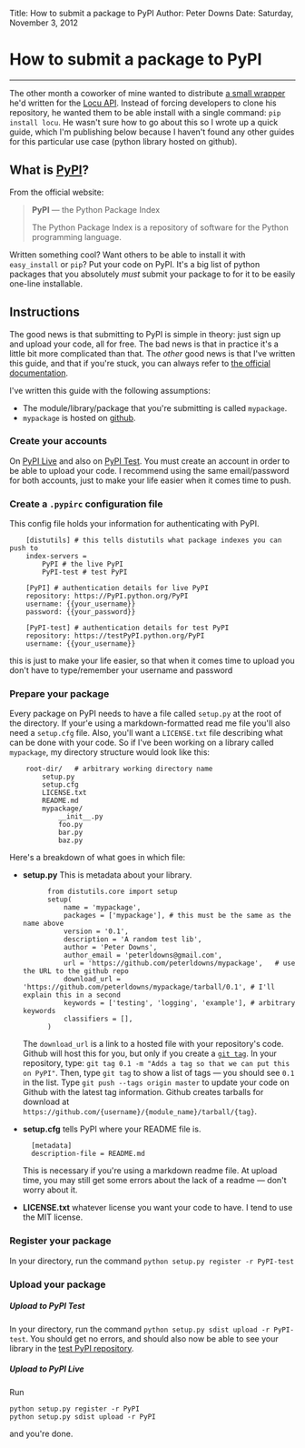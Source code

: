 Title: How to submit a package to PyPI
Author: Peter Downs
Date: Saturday, November 3, 2012

# How to submit a package to PyPI
-------------------------------

The other month a coworker of mine wanted to distribute
[a small wrapper](http://PyPI.python.org/PyPI/locu/0.1)
he'd written for the [Locu API](http://dev.locu.com/).
Instead of forcing developers to clone his repository, he
wanted them to be able install with a single command:
`pip install locu`. He wasn't sure how to go about this so
I wrote up a quick guide, which I'm publishing below
because I haven't found any other guides for this particular
use case (python library hosted on github).

## What is [PyPI](http://pypi.python.org)?

From the official website:

> **PyPI** — the Python Package Index
> 
> The Python Package Index is a repository of software for the
> Python programming language.

Written something cool? Want others to be able to install it with
`easy_install` or `pip`? Put your code on PyPI. It's a big list of
python packages that you absolutely *must* submit your package to
for it to be easily one-line installable.


## Instructions

The good news is that submitting to PyPI is simple in theory:
just sign up and upload your code, all for free. The bad news
is that in practice it's a little bit more complicated than that.
The *other* good news is that I've written this guide, and that
if you're stuck, you can always refer to
[the official documentation](http://wiki.python.org/moin/CheeseShopTutorial#Submitting_Packages_to_the_Package_Index).

I've written this guide with the following assumptions:

* The module/library/package that you're submitting is called `mypackage`.
* `mypackage` is hosted on [github](http://github.com).

### Create your accounts

On [PyPI Live](http://pypi.python.org/pypi?%3Aaction=register_form) and also
on [PyPI Test](http://testpypi.python.org/pypi?%3Aaction=register_form). You must create an
account in order to be able to upload your code. I recommend using the same email/password for
both accounts, just to make your life easier when it comes time to push.

### Create a `.pypirc` configuration file

This config file holds your information for authenticating with PyPI.

		[distutils] # this tells distutils what package indexes you can push to
		index-servers =
			PyPI # the live PyPI
			PyPI-test # test PyPI
		
		[PyPI] # authentication details for live PyPI
		repository: https://PyPI.python.org/PyPI
		username: {{your_username}}
		password: {{your_password}}
	
		[PyPI-test] # authentication details for test PyPI
		repository: https://testPyPI.python.org/PyPI
		username: {{your_username}}

this is just to make your life easier, so that when it comes time to upload you
don't have to type/remember your username and password

### Prepare your package

Every package on PyPI needs to have a file called `setup.py` at
the root of the directory. If your'e using a markdown-formatted read me file
you'll also need a `setup.cfg` file. Also, you'll want a `LICENSE.txt` file
describing what can be done with your code. So if I've been working on a
library called `mypackage`,  my directory structure would look like this:

		root-dir/ 	# arbitrary working directory name
			setup.py
			setup.cfg
			LICENSE.txt
			README.md
			mypackage/
				__init__.py
				foo.py
				bar.py
				baz.py

Here's a breakdown of what goes in which file:

* **setup.py** This is metadata about your library.
	
			from distutils.core import setup
			setup(
				name = 'mypackage',
				packages = ['mypackage'], # this must be the same as the name above
				version = '0.1',
				description = 'A random test lib',
				author = 'Peter Downs',
				author_email = 'peterldowns@gmail.com',
				url = 'https://github.com/peterldowns/mypackage',	# use the URL to the github repo
				download_url = 'https://github.com/peterldowns/mypackage/tarball/0.1', # I'll explain this in a second
				keywords = ['testing', 'logging', 'example'], # arbitrary keywords
				classifiers = [],
			)

	The `download_url` is a link to a hosted file with your repository's code.
  Github will host this for you, but only if you
  create a [`git tag`](http://git-scm.com/book/en/Git-Basics-Tagging). In your
  repository, type: `git tag 0.1 -m "Adds a
  tag so that we can put this on PyPI"`. Then, type `git tag` to show a
  list of tags — you should see `0.1` in the list. Type `git push --tags origin
  master` to update your code on Github with the latest tag information. Github
  creates tarballs for download at `https://github.com/{username}/{module_name}/tarball/{tag}`.

* **setup.cfg** tells PyPI where your README file is.
		
		[metadata]
		description-file = README.md

  This is necessary if you're using a markdown readme file. At upload time, you
  may still get some errors about the lack of a readme — don't worry about it.
	
* **LICENSE.txt** whatever license you want your code to have. I tend to use the
  MIT license.
	
### Register your package

In your directory, run the command `python setup.py register -r PyPI-test`

### Upload your package

##### Upload to PyPI Test

In your directory, run the command `python setup.py sdist upload -r PyPI-test`.
You should get no errors, and should also now be able to see your library in the
[test PyPI repository](http://testpypi.python.org/pypi).

##### Upload to PyPI Live

Run

    python setup.py register -r PyPI
    python setup.py sdist upload -r PyPI

and you're done.

